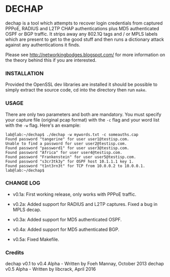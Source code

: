 # DECHAP

dechap is a tool which attempts to recover login credentials from captured
PPPoE, RADIUS and L2TP CHAP authentications plus MD5 authenticated OSPF or BGP
traffic. It strips away any 802.1Q tags and / or MPLS labels which are present
to get to the good stuff and then runs a dictionary attack against any
authentications it finds.

Please see http://networkingbodges.blogspot.com/ for more information on the
theory behind this if you are interested.


### INSTALLATION

Provided the OpenSSL dev libraries are installed it should be possible to simply
extract the source code, cd into the directory then run `make`.


### USAGE

There are only two parameters and both are mandatory. You must specify your
capture file (original pcap format) with the `-c` flag and your word list with
the `-w` flag. Here's an example:

```
lab@lab:~/dechap$ ./dechap -w mywords.txt -c someauths.cap
Found password "tangerine" for user user1@testisp.com.
Unable to find a password for user user2@testisp.com.
Found password "password1" for user user3@testisp.com.
Found password "Africa" for user user4@testisp.com.
Found password "Frankenstein" for user user5@testisp.com.
Found password "s3cr3tk3y" for OSPF host 10.1.1.1 key 1.
Found password "t1nt3rn3t" for TCP from 10.0.0.2 to 10.0.0.1.
lab@lab:~/dechap$
```


### CHANGE LOG

- v0.1a: First working release, only works with PPPoE traffic.

- v0.2a: Added support for RADIUS and L2TP captures.
         Fixed a bug in MPLS decap.

- v0.3a: Added support for MD5 authenticated OSPF.

- v0.4a: Added support for MD5 authenticated BGP.

- v0.5a: Fixed Makefile.


### Credits

dechap v0.1 to v0.4 Alpha - Written by Foeh Mannay, October 2013
dechap v0.5 Alpha - Written by libcrack, April 2016

